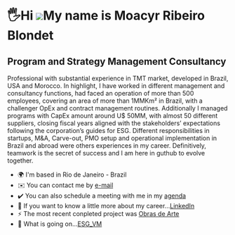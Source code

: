 🖐️Hi ![](https://user-images.githubusercontent.com/18350557/176309783-0785949b-9127-417c-8b55-ab5a4333674e.gif)My name is Moacyr Ribeiro Blondet
==============================================================================================================================================

Program and Strategy Management Consultancy
-------------------------------

Professional with substantial experience in TMT market, developed in Brazil, USA and Morocco. In highlight, I have worked in different management and consultancy functions, had faced an operation of more than 500 employees, covering an area of more than 1MMKm² in Brazil, with a challenger OpEx and contract management routines. Additionally I managed programs with CapEx amount around U$ 50MM, with almost 50 different suppliers, closing fiscal years aligned with the stakeholders’ expectations following the corporation’s guides for ESG. Different responsibilities in startups, M&A, Carve-out, PMO setup and operational implementation in Brazil and abroad were others experiences in my career. Definitively, teamwork is the secret of success and I am here in guthub to evolve together.

* 🌍 I'm based in Rio de Janeiro - Brazil
* ✉️ You can contact me by [e-mail](mailto:blondet.mr@gmail.com)
* ✔️ You can also schedule a meeting with me in my [agenda](https://calendly.com/moacyrblondet/individual-meeting)
* 🔗 If you want to know a little more about my career...[LinkedIn](https://www.linkedin.com/in/moacyrblondet/)
* ⚡ The most recent conpleted project was [Obras de Arte](https://github.com/Moriblo/moriblo/blob/main/README_Spt3PUC.md)
* 📣 What is going on...[ESG_VM](https://github.com/Moriblo/ESG_VM/blob/gh-pages/README.md)

<!--
* 🚧 Working on a project called ESG Value Mining, to be published till january. The ESG Value Mining is a challenger project effort to study the paths to integrate various ESGs themes. The main target is founding the best options to reach best results in the ESG improvements.⚡
* 🚀  I'm currently working on [Projeto Obras de Arte](http://github.com/Moriblo/front)
* 🤝  I'm open to collaborating on [ESG-Value-Mining](https://github.com/Moriblo/ESG-Value-Mining)
-->
